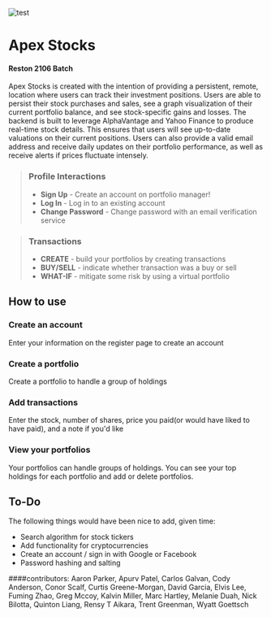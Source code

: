 ![test](https://i.imgur.com/bJmwANo.png)
# Apex Stocks
#### Reston 2106 Batch
Apex Stocks is created with the intention of providing a persistent, remote, location where users can track their investment 
positions. Users are able to persist their stock purchases and sales, see a graph visualization of their current portfolio balance,
and see stock-specific gains and losses. The backend is built to leverage AlphaVantage and Yahoo Finance to produce real-time
stock details. This ensures that users will see up-to-date valuations on their current positions. Users can also provide a valid
email address and receive daily updates on their portfolio performance, as well as receive alerts if prices fluctuate intensely.

> ### Profile Interactions
> * **Sign Up** - Create an account on portfolio manager!
> * **Log In** - Log in to an existing account
> * **Change Password** - Change password with an email verification service

> ### Transactions
> * **CREATE** - build your portfolios by creating transactions
> * **BUY/SELL** - indicate whether transaction was a buy or sell
> * **WHAT-IF** - mitigate some risk by using a virtual portfolio

## How to use
### Create an account
Enter your information on the register page to create an account

### Create a portfolio
Create a portfolio to handle a group of holdings

### Add transactions
Enter the stock, number of shares, price you paid(or would have liked to have paid), and a note if you'd like

### View your portfolios
Your portfolios can handle groups of holdings. You can see your top holdings for each portfolio and add or delete portfolios.


## To-Do

The following things would have been nice to add, given time:
* Search algorithm for stock tickers
* Add functionality for cryptocurrencies
* Create an account / sign in with Google or Facebook
* Password hashing and salting

####contributors: Aaron Parker, Apurv Patel, Carlos Galvan, Cody Anderson, Conor Scalf, Curtis Greene-Morgan, David Garcia, Elvis Lee, Fuming Zhao, Greg Mccoy, Kalvin Miller, Marc Hartley, Melanie Duah, Nick Bilotta, Quinton Liang, Rensy T Aikara, Trent Greenman, Wyatt Goettsch
